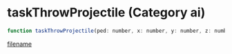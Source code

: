 # taskThrowProjectile (Category ai)

```js
function taskThrowProjectile(ped: number, x: number, y: number, z: number): void
```

[filename](taskThrowProjectile_m.md ':include')